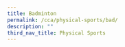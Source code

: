 ```yaml
---
title: Badminton
permalink: /cca/physical-sports/bad/
description: ""
third_nav_title: Physical Sports
---
```

